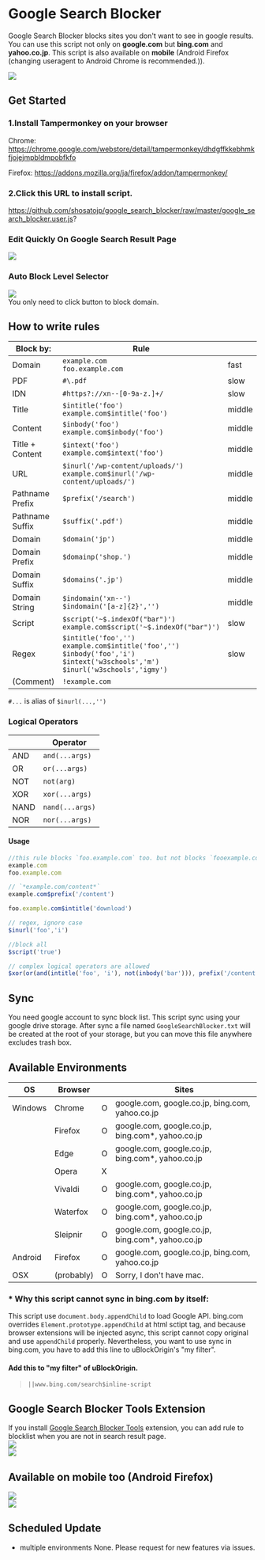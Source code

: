 # Google Search Blocker
Google Search Blocker blocks sites you don't want to see in google results. You can use this script not only on **google.com** but **bing.com** and **yahoo.co.jp**. This script is also available on **mobile** (Android Firefox (changing useragent to Android Chrome is recommended.)). 

![](./README/004.png)  

## Get Started

### 1.Install Tampermonkey on your browser
Chrome:
https://chrome.google.com/webstore/detail/tampermonkey/dhdgffkkebhmkfjojejmpbldmpobfkfo

Firefox:
https://addons.mozilla.org/ja/firefox/addon/tampermonkey/
### 2.Click this URL to install script.
https://github.com/shosatojp/google_search_blocker/raw/master/google_search_blocker.user.js?

### Edit Quickly On Google Search Result Page
![](./README/000.png)  

### Auto Block Level Selector
![](./README/001.png)  
You only need to click button to block domain.

## How to write rules
| Block by:       | Rule                                                                                                                                          |        |
| --------------- | --------------------------------------------------------------------------------------------------------------------------------------------- | ------ |
| Domain          | `example.com`<br>`foo.example.com`                                                                                                            | fast   |
| PDF             | `#\.pdf`                                                                                                                                      | slow   |
| IDN             | `#https?://xn--[0-9a-z.]+/`                                                                                                                   | slow   |
| Title           | `$intitle('foo')`<br>`example.com$intitle('foo')`                                                                                             | middle |
| Content         | `$inbody('foo')`<br>`example.com$inbody('foo')`                                                                                               | middle |
| Title + Content | `$intext('foo')`<br>`example.com$intext('foo')`                                                                                               | middle |
| URL             | `$inurl('/wp-content/uploads/')`<br>`example.com$inurl('/wp-content/uploads/')`                                                               | middle |
| Pathname Prefix | `$prefix('/search')`                                                                      | middle |
| Pathname Suffix | `$suffix('.pdf')`                                                                                                                             | middle |
| Domain | `$domain('jp')`                                                                                                                             | middle |
| Domain Prefix | `$domainp('shop.')`                                                                                                                             | middle |
| Domain Suffix| `$domains('.jp')`                                                                                                                             | middle |
| Domain String| `$indomain('xn--')`<br>`$indomain('[a-z]{2}','')`                                                                                                 | middle |
| Script          | `$script('~$.indexOf("bar")')`<br>`example.com$script('~$.indexOf("bar")')`                                                                   | slow   |
| Regex           | `$intitle('foo','')`<br>`example.com$intitle('foo','')`<br>`$inbody('foo','i')`<br>`$intext('w3schools','m')`<br>`$inurl('w3schools','igmy')` | slow   |
| (Comment)       | `!example.com`                                                                                                                                |        |

`#...` is alias of `$inurl(...,'')`

### Logical Operators
|      | Operator       |
| ---- | -------------- |
| AND  | `and(...args)`  |
| OR   | `or(...args)`   |
| NOT  | `not(arg)`      |
| XOR  | `xor(...args)`  |
| NAND | `nand(...args)` |
| NOR  | `nor(...args)`  |

#### Usage
```js
//this rule blocks `foo.example.com` too. but not blocks `fooexample.com`
example.com
foo.example.com

// `*example.com/content*`
example.com$prefix('/content')

foo.example.com$intitle('download')

// regex, ignore case
$inurl('foo','i')

//block all
$script('true')

// complex logical operators are allowed
$xor(or(and(intitle('foo', 'i'), not(inbody('bar'))), prefix('/content')), suffix('.html'))
```



## Sync
You need google account to sync block list. This script sync using your google drive storage. After sync a file named `GoogleSearchBlocker.txt` will be created at the root of your storage, but you can move this file anywhere excludes trash box.

## Available Environments

| OS      | Browser  |     | Sites                                            |
| ------- | -------- | --- | ------------------------------------------------ |
| Windows | Chrome   | O   | google.com, google.co.jp, bing.com, yahoo.co.jp  |
|         | Firefox  | O   | google.com, google.co.jp, bing.com*, yahoo.co.jp |
|         | Edge     | O   | google.com, google.co.jp, bing.com*, yahoo.co.jp |
|         | Opera    | X   |                                                  |
|         | Vivaldi  | O   | google.com, google.co.jp, bing.com*, yahoo.co.jp |
|         | Waterfox | O   | google.com, google.co.jp, bing.com*, yahoo.co.jp |
|         | Sleipnir | O   | google.com, google.co.jp, bing.com*, yahoo.co.jp |
| Android | Firefox  | O   | google.com, google.co.jp, bing.com, yahoo.co.jp  |
| OSX | (probably)  | O   | Sorry, I don't have mac.  |

### * Why this script cannot sync in bing.com by itself:
This script use `document.body.appendChild` to load Google API. bing.com overrides `Element.prototype.appendChild` at html sctipt tag, and because browser extensions will be injected async, this script cannot copy original and use `appendChild` properly. Nevertheless, you want to use sync in bing.com, you have to add this line to uBlockOrigin's "my filter".

#### Add this to "my filter" of uBlockOrigin.
> `||www.bing.com/search$inline-script`

## Google Search Blocker Tools Extension
If you install [Google Search Blocker Tools](https://github.com/shosatojp/google_search_blocker/raw/master/google_search_blocker_tools.user.js?) extension, you can add rule to blocklist when you are not in search result page.  
![](./README/005.png)  
![](./README/006.png)  

## Available on mobile too (Android Firefox)
![](./README/002.png)  
![](./README/003.png)  


## Scheduled Update
* multiple environments
None. Please request for new features via issues.
